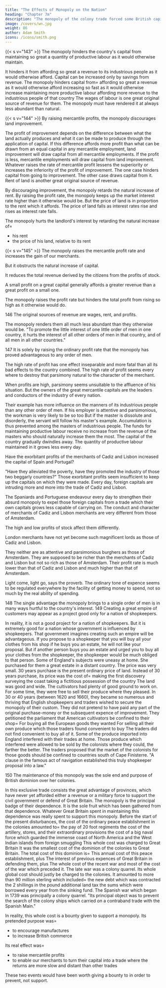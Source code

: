 ```yaml
---
title: "The Effects of Monopoly on the Nation"
heading: "Chapter 7m"
description: "The monopoly of the colony trade forced some British capital from all foreign trade of consumption to a carrying trade"
image: /covers/wn.jpg
weight: 86
author: Adam Smith
icons: /icons/smith.png
---
```




{{< s v="143" >}} The monopoly hinders the country's capital from maintaining so great a quantity of productive labour as it would otherwise maintain.

It hinders it from affording so great a revenue to its industrious people as it would otherwise afford.
Capital can be increased only by savings from revenue.
The monopoly hinders capital from= 
    affording so great a revenue as it would otherwise afford
    increasing so fast as it would otherwise increase
    maintaining more productive labour
    affording more revenue to the industrious people of that country
        The wages of labour is one great original source of revenue for them.
        The monopoly must have rendered it at always less abundant than natural.


{{< s v="144" >}} By raising mercantile profits, the monopoly discourages land improvement.

The profit of improvement depends on the difference between what the land actually produces and what it can be made to produce through the application of capital.
    If this difference affords more profit than what can be drawn from an equal capital in any mercantile employment, land improvement will draw capital from all mercantile employments.
    If the profit is less, mercantile employments will draw capital from land improvement.
Whatever raises the rate of mercantile profit lessens the superiority or increases the inferiority of the profit of improvement.
    The one case hinders capital from going to improvement.
    The other case draws capital from it.
Rent of land is another great original source of revenue.

By discouraging improvement, the monopoly retards the natural increase of rent.
By raising the profit rate, the monopoly keeps up the market interest rate higher than it otherwise would be.
But the price of land is in proportion to the rent which it affords.
The price of land falls as interest rates rise and rises as interest rate falls.

The monopoly hurts the landlord's interest by retarding the natural increase of= 
- his rent
- the price of his land, relative to its rent


{{< s v="145" >}} The monopoly raises the mercantile profit rate and increases the gain of our merchants.

But it obstructs the natural increase of capital.

It reduces the total revenue derived by the citizens from the profits of stock.

A small profit on a great capital generally affords a greater revenue than a great profit on a small one.

The monopoly raises the profit rate but hinders the total profit from rising so high as it otherwise would do.

146 The original sources of revenue are wages, rent, and profits.

The monopoly renders them all much less abundant than they otherwise would be.
"To promote the little interest of one little order of men in one country, it hurts the interest of all other orders of men in that country, and of all men in all other countries."

147 It is solely by raising the ordinary profit rate that the monopoly has proved advantageous to any order of men.

The high rate of profit has one effect inseparable and more fatal than all its bad effects to the country combined.
The high rate of profit seems every where to destroy that parsimony natural to the character of the merchant.

When profits are high, parsimony seems unsuitable to the affluence of his situation.
But the owners of the great mercantile capitals are the leaders and conductors of the industry of every nation.

Their example has more influence on the manners of its industrious people than any other order of men.
If his employer is attentive and parsimonious, the workman is very likely to be so too
But if the master is dissolute and disorderly, the servant will follow his master's example.
Accumulation is thus prevented among the masters of industrious people.
The funds for maintaining productive labour receive no increase from the revenue of the masters who should naturally increase them the most.
The capital of the country gradually dwindles away.
The quantity of productive labour maintained in it grows less every day.

Have the exorbitant profits of the merchants of Cadiz and Lisbon increased the capital of Spain and Portugal?

"Have they alleviated the poverty, have they promoted the industry of those two beggarly countries?"
Those exorbitant profits seem insufficient to keep up the capitals on which they were made.
Every day, foreign capitals are intruding more and more into the trade of Cadiz and Lisbon.

The Spaniards and Portuguese endeavour every day to strengthen their absurd monopoly to expel those foreign capitals from a trade which their own capitals grows less capable of carrying on.
The conduct and character of merchants of Cadiz and Lisbon merchants are very different from those of Amsterdam.

The high and low profits of stock affect them differently.

London merchants have not yet become such magnificent lords as those of Cadiz and Lisbon.

They neither are as attentive and parsimonious burghers as those of Amsterdam.
They are supposed to be richer than the merchants of Cadiz and Lisbon but not so rich as those of Amsterdam.
Their profit rate is much lower than that of Cadiz and Lisbon and much higher than that of Amsterdam.

Light come, light go, says the proverb.
The ordinary tone of expence seems to be regulated everywhere by the facility of getting money to spend, not so much by the real ability of spending.

148 The single advantage the monopoly brings to a single order of men is in many ways hurtful to the country's interest.
149 Creating a great empire of customers may appear as a project good only for a nation of shopkeepers.

In reality, it is not a good project for a nation of shopkeepers.
    But it is extremely good for a nation whose government is influenced by shopkeepers.
    That government imagines creating such an empire will be advantageous.
If you propose to a shopkeeper that you will buy all your clothes from his shop if he buys you an estate, he will not like your proposal.
    But if another person buys you an estate and urged you to buy all your clothes from the shopkeeper, the shopkeeper would be much obliged to that person.
Some of England's subjects were uneasy at home.
She purchased for them a great estate in a distant country.
    The price was very small.
    30 years purchase is the present ordinary price of land.
    Instead of 30 years purchase, its price was the cost of= 
        making the first discovery
        surveying the coast
        taking a fictitious possession of the country
    The land was good and wide.
    The cultivators had plenty of good ground to work on.
        For some time, they were free to sell their produce where they pleased.
    In 30 or 40 years (between 1620 and 1660), they became so numerous and thriving that English shopkeepers and traders wished to secure the monopoly of their custom.
    They did not pretend to have paid any part of the original purchase-money or the subsequent expence of improvement.
    They petitioned the parliament that American cultivators be confined to their shop= 
        For buying all the European goods they wanted
        For selling all their own produce which those traders found convenient to buy
            The traders did not find convenient to buy all of it.
    Some of the produce imported into England interfered with their trades at home.
    Those produce which interfered were allowed to be sold by the colonists where they could, the farther the better.
    The traders proposed that the market of the colonists for those goods should be confined to countries south of Cape Finisterre.
    "A clause in the famous act of navigation established this truly shopkeeper proposal into a law."

150 The maintenance of this monopoly was the sole end and purpose of British dominion over her colonies.

In this exclusive trade consists the great advantage of provinces, which have never yet afforded either a revenue or a military force to support the civil government or defend of Great Britain.
The monopoly is the principal badge of their dependence.
    It is the sole fruit which has been gathered from that dependence.
Whatever Great Britain spent in maintaining this dependence was really spent to support this monopoly.
Before the start of the present disturbances, the cost of the ordinary peace establishment in the colonies amounted to= 
    the pay of 20 foot regiments
    the cost of the artillery, stores, and their extraordinary provisions
    the cost of a big naval force which guarded the immense coast of North America and the West Indian islands from foreign smuggling
This whole cost was charged to Great Britain
    It was the smallest cost of the dominion of the colonies to Great Britain.
The total cost of this dominion is= 
    This annual cost of this peace establishment, plus
    The interest of previous expences of Great Britain in defending them, plus
    The whole cost of the recent war and most of the cost of the war which preceded it.
        The late war was a colony quarrel.
            Its whole global cost should justly be charged to the colonies.
                It amounted to more than 90 million sterling which included= 
                    the new debt which was contracted
                    the 2 shillings in the pound additional land tax
                    the sums which were borrowed every year from the sinking fund.
        The Spanish war which began in 1739 was principally a colony quarrel.
            "Its principal object was to prevent the search of the colony ships which carried on a contraband trade with the Spanish Main."

In reality, this whole cost is a bounty given to support a monopoly. Its pretended purpose was= 
- to encourage manufactures
- to increase British commerce

Its real effect was= 
- to raise mercantile profits
- to enable our merchants to turn their capital into a trade where the returns are more slow and distant than other trades

These two events would have been worth giving a bounty to in order to prevent, not support.
